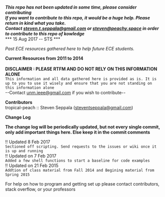 ***This repo has not been updated in some time, please consider contributing*** <br>
***If you want to contribute to this repo, it would be a huge help. Please return in kind what you take.*** <br>
***Contact steven.t.seppala@gmail.com or steven@peachy.space in order to contribute to this repo of kowledge*** <br>
*** 15 Aug 2017 -- STS ***

*Past ECE resources gathered here to help future ECE students.*

__Current Resources from 2011 to 2014__<br><br>
__DISCLAIMER : PLEASE RTFM AND DO NOT RELY ON THIS INFORMATION ALONE__<br>
`This information and all data gathered here is provided as is. It is up to you to use it wisely and ensure that you are not standing on this information alone` <br>
--Contact unm.ieee@gmail.com if you wish to contribute--


__Contributors__
<br>tropical-peach :: Steven Seppala (steventseppala@gmail.com)

__Change Log__

**The change log will be periodically updated, but not every single commit, only add important things here. Else keep it in the commit comments**

!! Updated 8 Feb 2017 <br>
`Sectioned off scripting. Send requests to the issues or wiki once it is up and running` <br> 
!! Updated on 7 Feb 2017<br>
`Added a few shell functions to start a baseline for code examples` <br>
!! Updated on 21 Feb 2015<br>
`Addtion of class material from Fall 2014 and Begining material from Spring 2015`

For help on how to program and getting set up please contact contributors, stack overflow, or your professors
